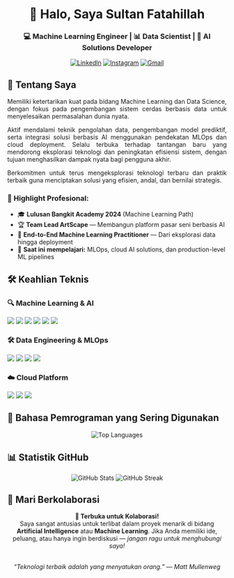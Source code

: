 <div align="center">

# 👋 Halo, Saya **Sultan Fatahillah**  
### 💻 Machine Learning Engineer | 📊 Data Scientist | 🤖 AI Solutions Developer  

[![LinkedIn](https://img.shields.io/badge/LinkedIn-Connect-blue?style=for-the-badge&logo=linkedin&logoColor=white)](https://www.linkedin.com/in/nuruddin-sulthon-syah-fatahillah-rahmani-35765829b/)
[![Instagram](https://img.shields.io/badge/Instagram-Follow-E4405F?style=for-the-badge&logo=instagram&logoColor=white)](https://instagram.com/sultanfatahillah_)
[![Gmail](https://img.shields.io/badge/Gmail-Email-D14836?style=for-the-badge&logo=gmail&logoColor=white)](mailto:adjikp76@gmail.com)

</div>

## 🚀 Tentang Saya

<div align="justify">

Memiliki ketertarikan kuat pada bidang Machine Learning dan Data Science, dengan fokus pada pengembangan sistem cerdas berbasis data untuk menyelesaikan permasalahan dunia nyata.

Aktif mendalami teknik pengolahan data, pengembangan model prediktif, serta integrasi solusi berbasis AI menggunakan pendekatan MLOps dan cloud deployment. Selalu terbuka terhadap tantangan baru yang mendorong eksplorasi teknologi dan peningkatan efisiensi sistem, dengan tujuan menghasilkan dampak nyata bagi pengguna akhir.

Berkomitmen untuk terus mengeksplorasi teknologi terbaru dan praktik terbaik guna menciptakan solusi yang efisien, andal, dan bernilai strategis.

</div>


### 🎯 Highlight Profesional:
- 🎓 **Lulusan Bangkit Academy 2024** (Machine Learning Path)
- 🏆 **Team Lead ArtScape** — Membangun platform pasar seni berbasis AI
- 🤖 **End-to-End Machine Learning Practitioner** — Dari eksplorasi data hingga deployment
- 🌱 **Saat ini mempelajari:** MLOps, cloud AI solutions, dan production-level ML pipelines


## 🛠️ Keahlian Teknis

### 🔍 Machine Learning & AI
<p>
  <img src="https://img.shields.io/badge/Python-3776AB?style=for-the-badge&logo=python&logoColor=white" />
  <img src="https://img.shields.io/badge/TensorFlow-FF6F00?style=for-the-badge&logo=tensorflow&logoColor=white" />
  <img src="https://img.shields.io/badge/PyTorch-EE4C2C?style=for-the-badge&logo=pytorch&logoColor=white" />
  <img src="https://img.shields.io/badge/Keras-D00000?style=for-the-badge&logo=keras&logoColor=white" />
  <img src="https://img.shields.io/badge/Scikit_Learn-F7931E?style=for-the-badge&logo=scikit-learn&logoColor=white" />
  <img src="https://img.shields.io/badge/XGBoost-017CEE?style=for-the-badge&logo=xgboost&logoColor=white" />
</p>

### 🛠️ Data Engineering & MLOps
<p>
  <img src="https://img.shields.io/badge/Docker-2496ED?style=for-the-badge&logo=docker&logoColor=white" />
  <img src="https://img.shields.io/badge/MLflow-0194E2?style=for-the-badge&logo=mlflow&logoColor=white" />
  <img src="https://img.shields.io/badge/FastAPI-009688?style=for-the-badge&logo=fastapi&logoColor=white" />
  <img src="https://img.shields.io/badge/Airflow-017CEE?style=for-the-badge&logo=apache-airflow&logoColor=white" />
</p>

### ☁️ Cloud Platform
<p>
  <img src="https://img.shields.io/badge/GCP-4285F4?style=for-the-badge&logo=google-cloud&logoColor=white" />
  <img src="https://img.shields.io/badge/AWS-232F3E?style=for-the-badge&logo=amazon-aws&logoColor=white" />
  <img src="https://img.shields.io/badge/Heroku-430098?style=for-the-badge&logo=heroku&logoColor=white" />
</p>


## 🧠 Bahasa Pemrograman yang Sering Digunakan

<p align="center">
  <img src="https://github-readme-stats.vercel.app/api/top-langs/?username=f4tahitsYours&layout=compact&theme=radical" alt="Top Languages">
</p>


## 📊 Statistik GitHub

<p align="center">
  <img src="https://github-readme-stats.vercel.app/api?username=f4tahitsYours&show_icons=true&theme=radical" alt="GitHub Stats">
  <img src="https://github-readme-streak-stats.herokuapp.com/?user=f4tahitsYours&theme=radical" alt="GitHub Streak">
</p>


## 🤝 Mari Berkolaborasi

<div align="center">
  <strong>🚀 Terbuka untuk Kolaborasi!</strong><br>
  Saya sangat antusias untuk terlibat dalam proyek menarik di bidang <strong>Artificial Intelligence</strong> atau <strong>Machine Learning</strong>.  
  Jika Anda memiliki ide, peluang, atau hanya ingin berdiskusi — <em>jangan ragu untuk menghubungi saya!</em>
</div>

<br>

<p align="center">
  <em>“Teknologi terbaik adalah yang menyatukan orang.” — Matt Mullenweg</em>
</p>

